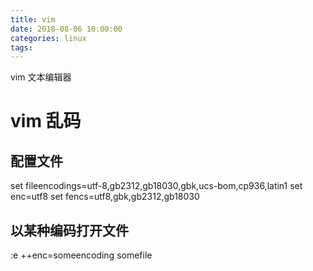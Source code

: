 ```yaml
---
title: vim 
date: 2018-08-06 10:00:00
categories: linux
tags:
---
```

vim 文本编辑器

# vim 乱码
## 配置文件
set fileencodings=utf-8,gb2312,gb18030,gbk,ucs-bom,cp936,latin1
set enc=utf8
set fencs=utf8,gbk,gb2312,gb18030
## 以某种编码打开文件
:e ++enc=someencoding somefile